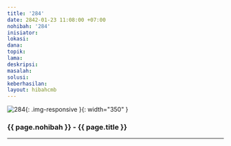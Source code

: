 ```yaml
---
title: '284'
date: 2842-01-23 11:08:00 +07:00
nohibah: '284'
inisiator:
lokasi:
dana:
topik:
lama:
deskripsi:
masalah:
solusi:
keberhasilan:
layout: hibahcmb
---
```


![284](/static/img/hibahcmb/284.png){: .img-responsive }{: width="350" }

### {{ page.nohibah }} - {{ page.title }}

---

